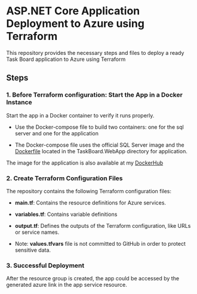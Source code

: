 # ASP.NET Core Application Deployment to Azure using Terraform
This repository provides the necessary steps and files to deploy a ready Task Board application to Azure using Terraform

## Steps

### 1. Before Terraform configuration: Start the App in a Docker Instance

Start the app in a Docker container to verify it runs properly.

- Use the Docker-compose file to build two containers: one for the sql server and one for the application

- The Docker-compose file uses the official SQL Server image and the [Dockerfile](https://github.com/kristina-xm/TaskBoardApp-Azure-Terraform/tree/main/TaskBoard.WebApp/Dockerfile) located in the TaskBoard.WebApp directory for application.

The image for the application is also available at my [DockerHub](https://hub.docker.com/repository/docker/kristinnj/taskboard/general)

### 2. Create Terraform Configuration Files

The repository contains the following Terraform configuration files:

- **main.tf**: Contains the resource definitions for Azure services.
- **variables.tf**: Contains variable definitions
- **output.tf**: Defines the outputs of the Terraform configuration, like URLs or service names.

- Note: **values.tfvars** file is not committed to GitHub in order to protect sensitive data.

### 3. Successful Deployment
After the resource group is created, the app could be accessed by the generated azure link in the app service resource.
